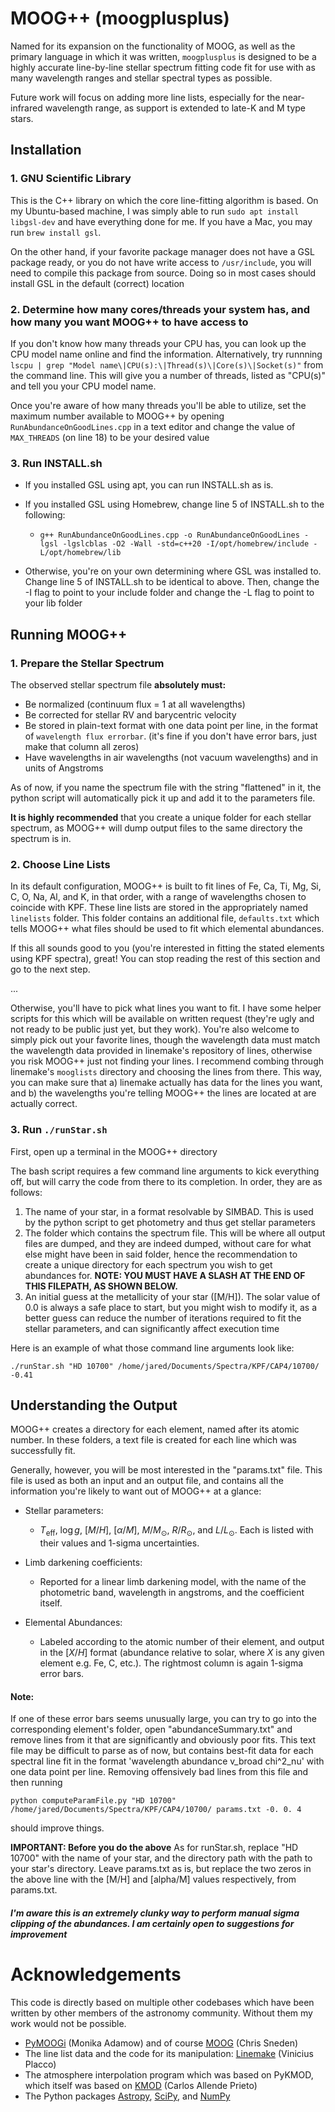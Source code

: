 # MOOG++ (moogplusplus)

Named for its expansion on the functionality of MOOG, as well as the primary language in which it was written, `moogplusplus` is designed to be a highly accurate line-by-line stellar spectrum fitting code fit for use with as many wavelength ranges and stellar spectral types as possible.

Future work will focus on adding more line lists, especially for the near-infrared wavelength range, as support is extended to late-K and M type stars.

## Installation

### 1. GNU Scientific Library

This is the C++ library on which the core line-fitting algorithm is based. On my Ubuntu-based machine, I was simply able to run `sudo apt install libgsl-dev` and have everything done for me. If you have a Mac, you may run `brew install gsl`. 

On the other hand, if your favorite package manager does not have a GSL package ready, or you do not have write access to `/usr/include`, you will need to compile this package from source. Doing so in most cases should install GSL in the default (correct) location


### 2. Determine how many cores/threads your system has, and how many you want MOOG++ to have access to
If you don't know how many threads your CPU has, you can look up the CPU model name online and find the information. Alternatively, try runnning `lscpu | grep "Model name\|CPU(s):\|Thread(s)\|Core(s)\|Socket(s)"` from the command line. This will give you a number of threads, listed as "CPU(s)" and tell you your CPU model name. 

Once you're aware of how many threads you'll be able to utilize, set the maximum number available to MOOG++ by opening `RunAbundanceOnGoodLines.cpp` in a text editor and change the value of `MAX_THREADS` (on line 18) to be your desired value

### 3. Run INSTALL.sh
- If you installed GSL using apt, you can run INSTALL.sh as is.

- If you installed GSL using Homebrew, change line 5 of INSTALL.sh to the following:
   - `g++ RunAbundanceOnGoodLines.cpp -o RunAbundanceOnGoodLines -lgsl -lgslcblas -O2 -Wall -std=c++20 -I/opt/homebrew/include -L/opt/homebrew/lib`

- Otherwise, you're on your own determining where GSL was installed to. Change line 5 of INSTALL.sh to be identical to above. Then, change the -I flag to point to your include folder and change the -L flag to point to your lib folder 




## Running MOOG++

### 1. Prepare the Stellar Spectrum
The observed stellar spectrum file **absolutely must:**
- Be normalized (continuum flux = 1 at all wavelengths)
- Be corrected for stellar RV and barycentric velocity 
- Be stored in plain-text format with one data point per line, in the format of `wavelength flux errorbar`. (it's fine if you don't have error bars, just make that column all zeros)
- Have wavelengths in air wavelengths (not vacuum wavelengths) and in units of Angstroms


As of now, if you name the spectrum file with the string "flattened" in it, the python script will automatically pick it up and add it to the parameters file.

**It is highly recommended** that you create a unique folder for each stellar spectrum, as MOOG++ will dump output files to the same directory the spectrum is in.

### 2. Choose Line Lists
In its default configuration, MOOG++ is built to fit lines of Fe, Ca, Ti, Mg, Si, C, O, Na, Al, and K, in that order, with a range of wavelengths chosen to coincide with KPF. These line lists are stored in the appropriately named `linelists` folder. This folder contains an additional file, `defaults.txt` which tells MOOG++ what files should be used to fit which elemental abundances.

If this all sounds good to you (you're interested in fitting the stated elements using KPF spectra), great! You can stop reading the rest of this section and go to the next step.

...

Otherwise, you'll have to pick what lines you want to fit. I have some helper scripts for this which will be available on written request (they're ugly and not ready to be public just yet, but they work). You're also welcome to simply pick out your favorite lines, though the wavelength data must match the wavelength data provided in linemake's repository of lines, otherwise you risk MOOG++ just not finding your lines. I recommend combing through linemake's `mooglists` directory and choosing the lines from there. This way, you can make sure that a) linemake actually has data for the lines you want, and b) the wavelengths you're telling MOOG++ the lines are located at are actually correct.


### 3. Run `./runStar.sh`
First, open up a terminal in the MOOG++ directory

The bash script requires a few command line arguments to kick everything off, but will carry the code from there to its completion. In order, they are as follows:

1. The name of your star, in a format resolvable by SIMBAD. This is used by the python script to get photometry and thus get stellar parameters
2. The folder which contains the spectrum file. This will be where all output files are dumped, and they are indeed dumped, without care for what else might have been in said folder, hence the recommendation to create a unique directory for each spectrum you wish to get abundances for. **NOTE: YOU MUST HAVE A SLASH AT THE END OF THIS FILEPATH, AS SHOWN BELOW.**
3. An initial guess at the metallicity of your star (\[M/H\]). The solar value of 0.0 is always a safe place to start, but you might wish to modify it, as a better guess can reduce the number of iterations required to fit the stellar parameters, and can significantly affect execution time

Here is an example of what those command line arguments look like:

`./runStar.sh "HD 10700" /home/jared/Documents/Spectra/KPF/CAP4/10700/ -0.41`


## Understanding the Output
MOOG++ creates a directory for each element, named after its atomic number. In these folders, a text file is created for each line which was successfully fit. 

Generally, however, you will be most interested in the "params.txt" file. This file is used as both an input and an output file, and contains all the information you're likely to want out of MOOG++ at a glance:

- Stellar parameters:
  - $T_{\textrm{eff}}$, $\log{g}$, $[M/H]$, $[\alpha/M]$, $M/M_\odot$, $R/R_\odot$, and $L/L_\odot$. Each is listed with their values and 1-sigma uncertainties.

- Limb darkening coefficients:
  - Reported for a linear limb darkening model, with the name of the photometric band, wavelength in angstroms, and the coefficient itself.

- Elemental Abundances:
  - Labeled according to the atomic number of their element, and output in the $[X/H]$ format (abundance relative to solar, where $X$ is any given element e.g. Fe, C, etc.). The rightmost column is again 1-sigma error bars.

#### Note:
If one of these error bars seems unusually large, you can try to go into the corresponding element's folder, open "abundanceSummary.txt" and remove lines from it that are significantly and obviously poor fits. This text file may be difficult to parse as of now, but contains best-fit data for each spectral line fit in the format 'wavelength abundance v_broad chi^2_nu' with one data point per line. Removing offensively bad lines from this file and then running 

`python computeParamFile.py "HD 10700" /home/jared/Documents/Spectra/KPF/CAP4/10700/ params.txt -0. 0. 4`

should improve things. 

**IMPORTANT: Before you do the above** As for runStar.sh, replace "HD 10700" with the name of your star, and the directory path with the path to your star's directory. Leave params.txt as is, but replace the two zeros in the above line with the \[M/H\] and \[alpha/M\] values respectively, from params.txt. 
##### I'm aware this is an extremely clunky way to perform manual sigma clipping of the abundances. I am certainly open to suggestions for improvement


# Acknowledgements
This code is directly based on multiple other codebases which have been written by other members of the astronomy community. Without them my work would not be possible.
- [PyMOOGi](https://github.com/madamow/pymoogi) (Monika Adamow) and of course [MOOG](https://www.as.utexas.edu/~chris/moog.html) (Chris Sneden)
- The line list data and the code for its manipulation: [Linemake](https://github.com/vmplacco/linemake) (Vinicius Placco)
- The atmosphere interpolation program which was based on PyKMOD, which itself was based on [KMOD](http://leda.as.utexas.edu/stools/) (Carlos Allende Prieto)
- The Python packages [Astropy](https://www.astropy.org/), [SciPy](https://scipy.org/), and [NumPy](https://numpy.org/)


